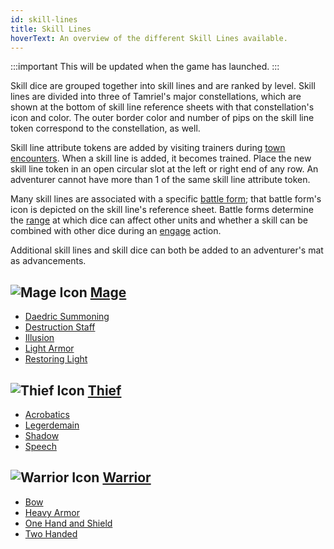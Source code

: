 ```yaml
---
id: skill-lines
title: Skill Lines
hoverText: An overview of the different Skill Lines available.
---
```


:::important
This will be updated when the game has launched.
:::

Skill dice are grouped together into skill lines and are ranked by level. Skill lines are divided into three of Tamriel's major constellations, which are shown at the bottom of skill line reference sheets with that constellation's icon and color. The outer border color and number of pips on the skill line token correspond to the constellation, as well.

Skill line attribute tokens are added by visiting trainers during [town encounters](/docs/day/encounter-phase). When a skill line is added, it becomes trained. Place the new skill line token in an open circular slot at the left or right end of any row. An adventurer cannot have more than 1 of the same skill line attribute token.

Many skill lines are associated with a specific [battle form](docs/battles/battle-forms/); that battle form's icon is depicted on the skill line's reference sheet. Battle forms determine the [range](/docs/glossary/range) at which dice can affect other units and whether a skill can be combined with other dice during an [engage](/docs/battles/adventurer-turn/engage) action.

Additional skill lines and skill dice can both be added to an adventurer's mat as advancements.

## <img src="/icons/mage.svg" alt="Mage Icon" class="icon-svg" /> [Mage](/docs/skill-lines/mage)

- [Daedric Summoning](/docs/skill-lines/mage/daedric-summoning)
- [Destruction Staff](/docs/skill-lines/mage/destruction-staff)
- [Illusion](/docs/skill-lines/mage/illusion)
- [Light Armor](/docs/skill-lines/mage/light-armor)
- [Restoring Light](/docs/skill-lines/mage/restoring-light)

## <img src="/icons/thief.svg" alt="Thief Icon" class="icon-svg" /> [Thief](/docs/skill-lines/thief)

- [Acrobatics](/docs/skill-lines/thief/acrobatics)
- [Legerdemain](/docs/skill-lines/thief/legerdemain)
- [Shadow](/docs/skill-lines/thief/shadow)
- [Speech](/docs/skill-lines/thief/speech)

## <img src="/icons/warrior.svg" alt="Warrior Icon" class="icon-svg" /> [Warrior](/docs/skill-lines/warrior)

- [Bow](/docs/skill-lines/warrior/bow)
- [Heavy Armor](/docs/skill-lines/warrior/heavy-armor)
- [One Hand and Shield](/docs/skill-lines/warrior/one-hand-and-shield)
- [Two Handed](/docs/skill-lines/warrior/two-handed)
